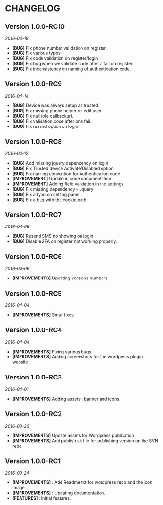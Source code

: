 CHANGELOG
=========

## Version 1.0.0-RC10
_2016-04-18_
- **[BUG]** Fix phone number validation on register.
- **[BUG]** Fix various typos.
- **[BUG]** Fix code validation on register/login
- **[BUG]** Fix bug when we validate code after a fail on register.
- **[BUG]** Fix inconsistency on naming of authentication code.

## Version 1.0.0-RC9
_2016-04-14_
- **[BUG]** Device was always setup as trusted.
- **[BUG]** Fix missing phone helper on edit user.
- **[BUG]** Fix nullable callbackurl.
- **[BUG]** Fix validation code after one fail.
- **[BUG]** Fix resend option on login.

## Version 1.0.0-RC8
_2016-04-12_
- **[BUG]** Add missing jquery dependency on login
- **[BUG]** Fix Trusted device Activate/Disabled option
- **[BUG]** Fix naming convention for Authentication code
- **[IMPROVEMENT]** Update in code documentation
- **[IMPROVEMENT]** Adding field validation in the settings
- **[BUG]** Fix missing dependency - Jquery
- **[BUG]** Fix a typo on setting panel.
- **[BUG]** Fix a bug with the cookie path.

## Version 1.0.0-RC7
_2016-04-06_
- **[BUG]** Resend SMS no showing on login.
- **[BUG]** Disable 2FA on register not working properly.

## Version 1.0.0-RC6
_2016-04-06_
- **[IMPROVEMENTS]** Updating versions numbers

## Version 1.0.0-RC5
_2016-04-04_
- **[IMPROVEMENTS]** Small fixes

## Version 1.0.0-RC4
_2016-04-04_
- **[IMPROVEMENTS]** Fixing various bugs
- **[IMPROVEMENTS]** Adding screenshots for the wordpress plugin website

## Version 1.0.0-RC3
_2016-04-01_
- **[IMPROVEMENTS]** Adding assets : banner and icons.

## Version 1.0.0-RC2
_2016-03-30_
- **[IMPROVEMENTS]** Update assets for Wordpress publication
- **[IMPROVEMENTS]** Add publish.sh file for publishing version on the SVN repo.

## Version 1.0.0-RC1
_2016-03-24_
- **[IMPROVEMENTS]** : Add Readme.txt for wordpress repo and the icon image.
- **[IMPROVEMENTS]** : Updating documentation.
- **[FEATURES]** : Initial features.
